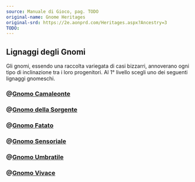 ```yaml
---
source: Manuale di Gioco, pag. TODO
original-name: Gnome Heritages
original-srd: https://2e.aonprd.com/Heritages.aspx?Ancestry=3
TODO:
---
```


## Lignaggi degli Gnomi

Gli gnomi, essendo una raccolta variegata di casi bizzarri, annoverano ogni tipo
di inclinazione tra i loro progenitori. Al 1° livello scegli uno dei seguenti
lignaggi gnomeschi.

### @[Gnomo Camaleonte](/stirpi/gnomo/lignaggi/gnomo-camaleonte)

### @[Gnomo della Sorgente](/stirpi/gnomo/lignaggi/gnomo-della-sorgente)

### @[Gnomo Fatato](/stirpi/gnomo/lignaggi/gnomo-fatato)

### @[Gnomo Sensoriale](/stirpi/gnomo/lignaggi/gnomo-sensoriale)

### @[Gnomo Umbratile](/stirpi/gnomo/lignaggi/gnomo-umbratile)

### @[Gnomo Vivace](/stirpi/gnomo/lignaggi/gnomo-vivace)
